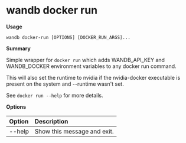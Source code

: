 # wandb docker run

**Usage**

`wandb docker-run [OPTIONS] [DOCKER_RUN_ARGS]...`

**Summary**

Simple wrapper for `docker run` which adds WANDB\_API\_KEY and WANDB\_DOCKER environment variables to any docker run command.

This will also set the runtime to nvidia if the nvidia-docker executable is present on the system and --runtime wasn't set.

See `docker run --help` for more details.

**Options**

| **Option** | **Description** |
| :--- | :--- |
| --help | Show this message and exit. |

